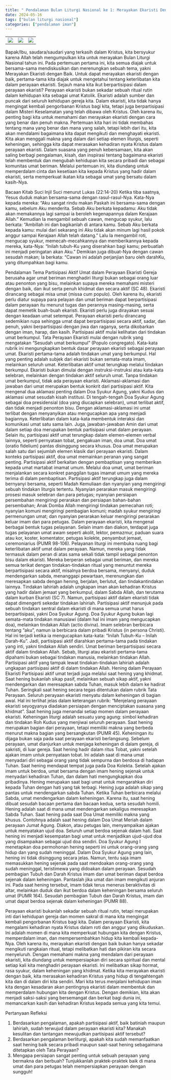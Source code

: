 ```yaml
---
title: " Pendalaman Bulan Liturgi Nasional ke 1: Merayakan Ekaristi Dengan Baik"
date: 2024-05-16
tags: ["bulan liturgi nasional"]
categories: ["pendalaman iman"]
---
```

| | | |
|---|---|---|
| ![](/img/bln16mei242.avif) | ![](/img/bln16mei244.avif) | ![](/img/bln16mei241.avif) |

Bapak/Ibu, saudara/saudari yang terkasih dalam Kristus, kita bersyukur karena Allah telah mengumpulkan kita untuk merayakan Bulan Liturgi Nasional tahun ini. Pada pertemuan pertama ini, kita semua diajak untuk bersama-sama mendiskusikan dan merenungkan sebuah tema, yakni Merayakan Ekaristi dengan Baik. Untuk dapat merayakan ekaristi dengan baik, pertama-tama kita diajak untuk mengetahui tentang keterlibatan kita dalam perayaan ekaristi. Sejauh mana kita ikut berpartisipasi dalam perayaan ekaristi?
Perayaan ekaristi bukan sekadar sebuah ritual rutin dalam kehidupan kita sebagai umat Katolik. Ekaristi adalah sumber dan puncak dari seluruh kehidupan gereja kita. Dalam ekaristi, kita tidak hanya mengingat kembali pengorbanan Kristus bagi kita, tetapi juga berpartisipasi dalam Misteri Keselamatan yang telah dibawa oleh Kristus. Oleh karena itu, penting bagi kita untuk memahami dan merayakan ekaristi dengan cara yang benar dan penuh makna.
Pertemuan kita hari ini tidak membahas tentang mana yang benar dan mana yang salah, tetapi lebih dari itu, kita akan mendalami bagaimana kita dapat mengikuti dan menghayati ekaristi. Kita akan menggali makna yang dalam dari setiap elemen liturgis, seperti keheningan, sehingga kita dapat merasakan kehadiran nyata Kristus dalam perayaan ekaristi. 
Dalam suasana yang penuh kebersamaan, kita akan saling berbagi pengalaman, kisah, dan inspirasi tentang bagaimana ekaristi telah membentuk dan mengubah kehidupan kita secara pribadi dan sebagai komunitas umat beriman. Melalui pertemuan ini, kita diundang untuk memperdalam cinta dan kesetiaan kita kepada Kristus yang hadir dalam ekaristi, serta memperkuat ikatan kita sebagai umat yang bersatu dalam kasih-Nya. 

Bacaan Kitab Suci
Injil Suci menurut Lukas (22:14-20)
Ketika tiba saatnya, Yesus duduk makan bersama-sama dengan rasul-rasul-Nya. Kata-Nya kepada mereka: “Aku sangat rindu makan Paskah ini bersama-sama dengan kamu, sebelum Aku menderita. Sebab Aku berkata kepadamu: Aku tidak akan memakannya lagi sampai ia beroleh kegenapannya dalam Kerajaan Allah.”
Kemudian Ia mengambil sebuah cawan, mengucap syukur, lalu berkata: “Ambillah ini dan bagikanlah di antara kamu.  Sebab Aku berkata kepada kamu: mulai dari sekarang ini Aku tidak akan minum lagi hasil pokok anggur sampai Kerajaan Allah telah datang.”
Lalu Ia mengambil roti, mengucap syukur, memecah-mecahkannya dan memberikannya kepada mereka, kata-Nya: “Inilah tubuh-Ku yang diserahkan bagi kamu; perbuatlah ini menjadi peringatan akan Aku.”
Demikian juga dibuat-Nya dengan cawan sesudah makan; Ia berkata: “Cawan ini adalah perjanjian baru oleh darahKu, yang ditumpahkan bagi kamu.

Pendalaman Tema
Partisipasi Aktif Umat dalam Perayaan Ekaristi
Gereja berusaha agar umat beriman menghadiri liturgi bukan sebagai orang luar atau penonton yang bisu, melainkan supaya mereka memahami misteri dengan baik, dan ikut serta penuh khidmat dan secara aktif (SC 48). Ekaristi dirancang sebagai misa umat (missa cum populo). Oleh karena itu, ekaristi perlu diatur supaya para pelayan dan umat beriman dapat berpartisipasi dalam perayaan itu menurut tugas dan perannya masing-masing, serta dapat memetik buah-buah ekaristi. Ekaristi perlu juga dirayakan sesuai dengan keadaan umat setempat. Perayaan ekaristi perlu dirancang sedemikian rupa sehingga umat dapat berpartisipasi secara aktif, sadar, dan penuh, yakni berpartisipasi dengan jiwa dan raganya, serta dikobarkan dengan iman, harap, dan kasih.
Partisipasi aktif mulai kelihatan dari tindakan umat berkumpul. Tata Perayaan Ekaristi mulai dengan rubrik yang mengatakan “Sesudah umat berkumpul” (Populo congregato). Kata-kata rubrik ini mengungkapkan bentuk dasar perayaan ekaristi sebagai perayaan umat. Ekaristi pertama-tama adalah tindakan umat yang berkumpul. Hal yang penting adalah subjek dari ekaristi bukan semata-mata imam, melainkan seluruh umat. Keterlibatan aktif umat terungkap melalui tindakan berkumpul. Ekaristi bukan dimulai dengan instruksi-instruksi atau kata-kata selebran, melainkan dengan tindakan aktif seluruh umat. Tanpa tindakan umat berkumpul, tidak ada perayaan ekaristi. 
Aklamasi-aklamasi dan jawaban dari umat merupakan bentuk konkrit dari partisipasi aktif. Kita mengenal dua aklamasi penting dalam Doa Syukur Agung, yakni Kudus dan aklamasi umat sesudah kisah institusi. Di tengah-tengah Doa Syukur Agung sebagai doa presidensial (doa yang diucapkan selebran), umat terlibat aktif, dan tidak menjadi penonton bisu. Dengan aklamasi-aklamasi ini umat terlibat dengan menyanyikan atau mengucapkan apa yang menjadi bagiannya. Keterlibatan dalam kata-kata membentuk interaksi dan komunikasi umat satu sama lain. Juga, jawaban-jawaban Amin dari umat dalam setiap doa merupakan bentuk partisipasi umat dalam perayaan. 
Selain itu, partisipasi aktif umat terungkap dalam elemen-elemen verbal lainnya, seperti pernyataan tobat, pengakuan iman, doa umat. Doa umat (oratio fidelium) pantas disinggung secara khusus. Doa umat merupakan salah satu dari sejumlah elemen klasik dari perayaan ekaristi. Dalam konteks partisipasi aktif, doa umat memainkan peranan yang sangat penting. Partisipasi aktif berkaitan dengan pembaptisan yang memberikan kepada umat martabat imamat umum. Melalui doa umat, umat beriman menjalankan secara konkret panggilan tugas imamat umum yang mereka terima di dalam pembaptisan. 
Partisipasi aktif terungkap juga dalam bernyanyi bersama, seperti Madah Kemuliaan dan nyanyian yang mengiringi sebuah tindakan liturgis tertentu. Nyanyian perarakan masuk mengiringi prosesi masuk selebran dan para petugas; nyanyian persiapan persembahan mengiringi perarakan dan persiapan bahan-bahan persembahan; Anak Domba Allah mengiringi tindakan pemecahan roti; nyanyian komuni mengiringi pembagian komuni; madah syukur mengiringi permenungan umat; dan nyanyian perarakan keluar mengiringi perarakan keluar imam dan para petugas.
Dalam perayaan ekaristi, kita mengenal berbagai bentuk tugas pelayanan. Selain imam dan diakon, terdapat juga tugas pelayanan umat awam seperti akolit, lektor, pemazmur, paduan suara atau kor, koster, komentator, petugas kolekte, penyambut jemaat, ceremoniarius (PUMR 98-106). Pelayanan liturgi ini membuka ruang bagi keterlibatan aktif umat dalam perayaan. Namun, mereka yang tidak termasuk dalam peran di atas sama sekali tidak tampil sebagai penonton bisu dalam ekaristi. Mereka berperan sebagai umat beriman, dan mereka semua terikat dengan tindakan-tindakan ritual yang menuntut mereka berpartisipasi secara aktif, misalnya berdoa bersama, menyanyi, duduk mendengarkan sabda, menanggapi pewartaan, merenungkan dan meresapkan sabda dengan hening, berjalan, berlutut, dan tindakantindakan lainnya. Tindakan lahiriah adalah ungkapan iman akan kehadiran Kristus yang hadir dalam jemaat yang berkumpul, dalam Sabda Allah, dan terutama dalam kurban Ekaristi (SC 7). 
Namun, partisipasi aktif dalam ekaristi tidak dapat dimengerti sekedar tindakan lahiriah. Partisipasi aktif menunjuk pada sebuah tindakan sentral dalam ekaristi di mana semua umat harus berpartisipasi, yakni Doa Syukur Agung. Doa Syukur Agung bukan lagi semata-mata tindakan manusiawi (dalam hal ini imam yang mengucapkan doa), melainkan tindakan Allah (actio divina). Imam selebran berbicara tentang “aku”, namun ia berbicara dalam pribadi Kristus (in persona Christi). Hal ini terjadi ketika ia mengucapkan kata-kata: “Inilah Tubuh-Ku – Inilah Darah-Ku”. Jadi, partisipasi aktif diarahkan pertama-tama pada tindakan yang inti, yakni tindakan Allah sendiri. Umat beriman berpartisipasi secara aktif dalam tindakan Allah. Sebab, liturgi atau ekaristi pertama-tama dipahami bukan sebagai tindakan manusia, melainkan tindakan Allah. Partisipasi aktif yang tampak lewat tindakan-tindakan lahiriah adalah ungkapan partisipasi aktif di dalam tindakan Allah. 
Hening dalam Perayaan Ekaristi
Partisipasi aktif umat terjadi juga melalui saat hening yang khidmat. Saat hening bukanlah sikap pasif, melainkan sebuah sikap aktif, yakni mendengarkan dan meresapkan sabda Tuhan, masuk lebih dalam ke hadirat Tuhan. Seringkali saat hening secara tegas ditentukan dalam rubrik Tata Perayaan. Seluruh perayaan ekaristi menyatu dalam keheningan di bagian awal. Hal ini terlihat jelas dalam keterangan rubrik: “Menjelang perayaan ekaristi seyogyanya diadakan persiapan dengan menciptakan suasana yang khidmat”. Saat hening juga menandai setiap momen dalam perayaan ekaristi. Keheningan liturgi adalah sesuatu yang agung: simbol kehadiran dan tindakan Roh Kudus yang menjiwai seluruh perayaan.
Saat hening merupakan bagian dari perayaan, tetapi memiliki makna yang berbeda menurut makna bagian yang bersangkutan (PUMR 45). Keheningan itu dijaga bukan saja pada saat perayaan ekaristi berlangsung. Sebelum perayaan, umat dianjurkan untuk menjaga keheningan di dalam gereja, di sakristi, di luar gereja.  Saat hening hadir dalam ritus Tobat, yakni setelah ajakan imam untuk pernyataan tobat. Ini adalah saat di mana umat menyadari diri sebagai orang yang tidak sempurna dan berdosa di hadapan Tuhan. Saat  hening mendapat tempat juga pada Doa Kolekta. Setelah ajakan imam untuk berdoa, umat bersama dengan imam hening sejenak untuk menyadari kehadiran Tuhan, dan dalam hati mengungkapkan doa pribadinya. Hening merupakan saat bagi umat untuk mengarahkan diri kepada Tuhan dengan hati yang tak terbagi. Hening juga adalah sikap yang pantas untuk mendengarkan sabda Tuhan. Ketika Tuhan berbicara melalui Sabda, umat mendengarkan dalam keheningan. Karena itu, saat hening dibuat sesudah bacaan pertama dan bacaan kedua, serta sesudah homili. Hening adalah saat di mana umat mendengarkan sekaligus meresapkan Sabda Tuhan.
Saat hening pada saat Doa Umat memiliki makna yang khusus. Contohnya adalah saat hening dalam Doa Umat Meriah dalam perayaan Jumat Agung. Diakon, atau petugas lain, menyampaikan ajakan untuk menyatakan ujud doa. Seluruh umat berdoa sejenak dalam hati. Saat hening ini menjadi kesempatan bagi umat untuk menjadikan ujud-ujud doa yang disampaikan sebagai ujud doa sendiri. Doa Syukur Agung I menetapkan doa permohonan hening seperti ini untuk orang-orang yang hidup dan yang sudah meninggal. Dalam Doa Syukur Agung yang lain, hening ini tidak disinggung secara jelas. Namun, tentu saja imam memasukkan hening sejenak pada saat mendoakan orang-orang yang sudah meninggal, teristimewa yang didoakan dalam perayaan.
Sesudah pembagian Tubuh dan Darah Kristus imam dan umat beriman dapat berdoa sejenak dalam keheningan. Pantaslah jika umat dan imam mengikuti anjuran ini. Pada saat hening tersebut, imam tidak terus menerus beraktivitas di altar, melainkan duduk dan ikut berdoa dalam keheningan bersama seluruh umat (PUMR 164). Sesudah pembagian Tubuh dan Darah Kristus, imam dan umat dapat berdoa sejenak dalam keheningan (PUMR 88). 

Perayaan ekaristi bukanlah sekadar sebuah ritual rutin, tetapi merupakan inti dari kehidupan gereja dan momen sakral di mana kita mengingat kembali pengorbanan Kristus bagi kita. 
Dalam perayaan Ekaristi, kita mengalami kehadiran nyata Kristus dalam roti dan anggur yang dikuduskan. Ini adalah momen di mana kita memperkuat hubungan kita dengan Kristus, memperdalam iman, dan mempersembahkan hidup kita kembali kepada-Nya. Oleh karena itu, merayakan ekaristi dengan baik bukan hanya sekadar mengikuti rangkaian ritual, tetapi melibatkan hati dan pikiran kita secara menyeluruh.
Dengan memahami makna yang mendalam dari perayaan ekaristi, kita diundang untuk mempersiapkan diri secara spiritual dan mental setiap kali kita menghadiri perayaan ekaristi. Ini melibatkan sikap hormat, rasa syukur, dalam keheningan yang khidmat. Ketika kita merayakan ekaristi dengan baik, kita merasakan kehadiran Kristus yang hidup di tengahtengah kita dan di dalam diri kita sendiri.
Mari kita terus menjalani kehidupan iman kita dengan kesadaran akan pentingnya ekaristi dalam membentuk dan memperdalam hubungan kita dengan Kristus. Dengan demikian, kita akan menjadi saksi-saksi yang bersemangat dan berkat bagi dunia ini, memancarkan kasih dan kehadiran Kristus kepada semua yang kita temui.

Pertanyaan Refleksi
1. 	Berdasarkan pengalaman, apakah partisipasi aktif, baik batiniah maupun lahiriah, sudah terwujud dalam perayaan ekaristi kita? Manakah kesulitan dan tantangan mewujudkan partisipasi aktif tersebut?
2. 	Berdasarkan pengalaman berliturgi, apakah kita sudah memanfaatkan saat hening baik secara pribadi maupun saat-saat hening sebagaimana ditetapkan oleh Tata Perayaan?
3. 	Mengapa persiapan sangat penting untuk sebuah perayaan yang bermakna dan berbuah? Tunjukkanlah praktek-praktek baik di mana umat dan para petugas telah mempersiapkan perayaan dengan sungguh!

